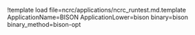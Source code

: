 !template load file=ncrc/applications/ncrc_runtest.md.template ApplicationName=BISON ApplicationLower=bison binary=bison binary_method=bison-opt
